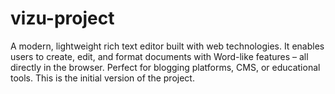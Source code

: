 # vizu-project
A modern, lightweight rich text editor built with web technologies. It enables users to create, edit, and format documents with Word-like features – all directly in the browser. Perfect for blogging platforms, CMS, or educational tools. This is the initial version of the project.
